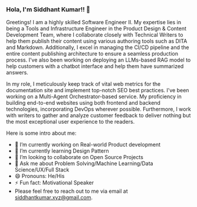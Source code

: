 ### Hola, I'm Siddhant Kumar!! 👋

Greetings! I am a highly skilled Software Engineer II. My expertise lies in being a Tools and Infrastructure Engineer in the Product Design & Content Development Team, where I collaborate closely with Technical Writers to help them publish their content using various authoring tools such as DITA and Markdown. Additionally, I excel in managing the CI/CD pipeline and the entire content publishing architecture to ensure a seamless production process. I've also been working on deploying an LLMs-based RAG model to help customers with a chatbot interface and help them have summarized answers.

In my role, I meticulously keep track of vital web metrics for the documentation site and implement top-notch SEO best practices. I've been working on a Multi-Agent Orchestrator-based service. My proficiency in building end-to-end websites using both frontend and backend technologies, incorporating DevOps wherever possible. Furthermore, I work with writers to gather and analyze customer feedback to deliver nothing but the most exceptional user experience to the readers.

Here is some intro about me:

- 🔭 I’m currently working on Real-world Product development
- 🌱 I’m currently learning Design Pattern
- 👯 I’m looking to collaborate on Open Source Projects
- 💬 Ask me about Problem Solving/Machine Learning/Data Science/UX/Full Stack
- 😄 Pronouns: He/His
- ⚡ Fun fact: Motivational Speaker
- Please feel free to reach out to me via email at siddhantkumar.xyz@gmail.com.
